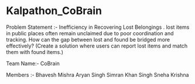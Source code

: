 # Kalpathon_CoBrain
 Problem Statement :- Inefficiency in Recovering Lost Belongings . 
                      lost items in public places often remain unclaimed due to poor 
                      coordination and tracking.
                      How can the gap between lost and found be bridged more 
                      effectively? (Create a solution where users can report lost 
                      items and match them with found items.)  
                      
Team Name:- CoBrain 

Members :- Bhavesh Mishra
           Aryan Singh 
           Simran Khan
           Singh Sneha Krishna                

